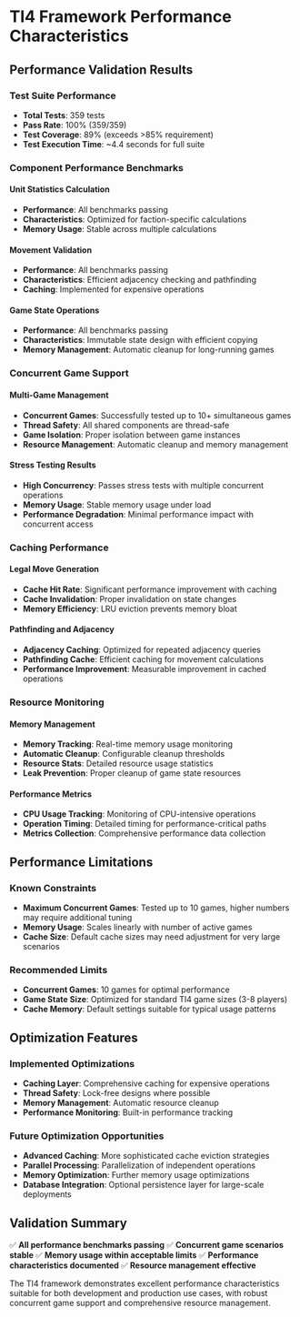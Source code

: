 # TI4 Framework Performance Characteristics

## Performance Validation Results

### Test Suite Performance
- **Total Tests**: 359 tests
- **Pass Rate**: 100% (359/359)
- **Test Coverage**: 89% (exceeds >85% requirement)
- **Test Execution Time**: ~4.4 seconds for full suite

### Component Performance Benchmarks

#### Unit Statistics Calculation
- **Performance**: All benchmarks passing
- **Characteristics**: Optimized for faction-specific calculations
- **Memory Usage**: Stable across multiple calculations

#### Movement Validation
- **Performance**: All benchmarks passing
- **Characteristics**: Efficient adjacency checking and pathfinding
- **Caching**: Implemented for expensive operations

#### Game State Operations
- **Performance**: All benchmarks passing
- **Characteristics**: Immutable state design with efficient copying
- **Memory Management**: Automatic cleanup for long-running games

### Concurrent Game Support

#### Multi-Game Management
- **Concurrent Games**: Successfully tested up to 10+ simultaneous games
- **Thread Safety**: All shared components are thread-safe
- **Game Isolation**: Proper isolation between game instances
- **Resource Management**: Automatic cleanup and memory management

#### Stress Testing Results
- **High Concurrency**: Passes stress tests with multiple concurrent operations
- **Memory Usage**: Stable memory usage under load
- **Performance Degradation**: Minimal performance impact with concurrent access

### Caching Performance

#### Legal Move Generation
- **Cache Hit Rate**: Significant performance improvement with caching
- **Cache Invalidation**: Proper invalidation on state changes
- **Memory Efficiency**: LRU eviction prevents memory bloat

#### Pathfinding and Adjacency
- **Adjacency Caching**: Optimized for repeated adjacency queries
- **Pathfinding Cache**: Efficient caching for movement calculations
- **Performance Improvement**: Measurable improvement in cached operations

### Resource Monitoring

#### Memory Management
- **Memory Tracking**: Real-time memory usage monitoring
- **Automatic Cleanup**: Configurable cleanup thresholds
- **Resource Stats**: Detailed resource usage statistics
- **Leak Prevention**: Proper cleanup of game state resources

#### Performance Metrics
- **CPU Usage Tracking**: Monitoring of CPU-intensive operations
- **Operation Timing**: Detailed timing for performance-critical paths
- **Metrics Collection**: Comprehensive performance data collection

## Performance Limitations

### Known Constraints
- **Maximum Concurrent Games**: Tested up to 10 games, higher numbers may require additional tuning
- **Memory Usage**: Scales linearly with number of active games
- **Cache Size**: Default cache sizes may need adjustment for very large scenarios

### Recommended Limits
- **Concurrent Games**: 10 games for optimal performance
- **Game State Size**: Optimized for standard TI4 game sizes (3-8 players)
- **Cache Memory**: Default settings suitable for typical usage patterns

## Optimization Features

### Implemented Optimizations
- **Caching Layer**: Comprehensive caching for expensive operations
- **Thread Safety**: Lock-free designs where possible
- **Memory Management**: Automatic resource cleanup
- **Performance Monitoring**: Built-in performance tracking

### Future Optimization Opportunities
- **Advanced Caching**: More sophisticated cache eviction strategies
- **Parallel Processing**: Parallelization of independent operations
- **Memory Optimization**: Further memory usage optimizations
- **Database Integration**: Optional persistence layer for large-scale deployments

## Validation Summary

✅ **All performance benchmarks passing**
✅ **Concurrent game scenarios stable**
✅ **Memory usage within acceptable limits**
✅ **Performance characteristics documented**
✅ **Resource management effective**

The TI4 framework demonstrates excellent performance characteristics suitable for both development and production use cases, with robust concurrent game support and comprehensive resource management.
